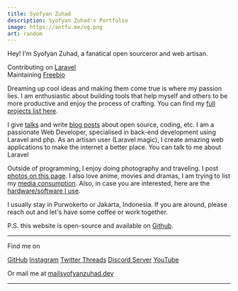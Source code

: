 ```yaml
---
title: Syofyan Zuhad
description: Syofyan Zuhad's Portfolio
image: https://antfu.me/og.png
art: random
---
```


Hey! I'm Syofyan Zuhad, a fanatical open sourceror and web artisan.

<!-- Working at {NuxtLabs}<br> -->
<!-- Creator of {Freebio}<br> -->
Contributing on <a href="//github.com/laravel" target="_blank">Laravel</a> <br>
Maintaining <a href="//freebio.syofyanzuhad.dev" target="_blank">Freebio</a>

Dreaming up cool ideas and making them come true is where my passion lies. I am enthusiastic about building tools that help myself and others to be more productive and enjoy the process of crafting. You can find my [full projects list here](/projects).

I give [talks](/talks) and write [blog posts](/posts) about open source, coding, etc.
I am a passionate Web Developer, specialised in back-end development using Laravel and php. As an artisan user (Laravel magic), I create amazing web applications to make the internet a better place.
You can talk to me about Laravel

Outside of programming, I enjoy doing photography and traveling. I post [photos on this page](/photos). I also love anime, movies and dramas, I am trying to list my [media consumption](/media). Also, in case you are interested, here are the [hardware/software I use](/use).

I usually stay in Purwokerto or Jakarta, Indonesia. If you are around, please reach out and let's have some coffee or work together.

P.S. this website is open-source and available on <a href="//github.com/syofyanzuhad/syofyanzuhad.dev" target="_blank">Github</a>.

<div flex-auto />

---

Find me on

<p flex="~ gap-2 wrap" class="mt--2!">
  <a href="https://github.com/syofyanzuhad" target="_blank"><span op75 i-simple-icons-github /> GitHub</a>
  <a href="https://www.instagram.com/syofyan_zuhad" target="_blank"><span op75 i-simple-icons-instagram /> Instagram</a>
  <a href="https://x.com/syofyan_zuhad" target="_blank"><span op75 i-ri-twitter-x-fill />Twitter </a>
  <a href="https://www.threads.net/@syofyan_zuhad" target="_blank"><span op75 i-ri-threads-line /> Threads</a>
  <a href="https://chat.syofyanzuhad.dev" target="_blank"><span op75 i-simple-icons-discord /> Discord Server</a>
  <a href="https://www.youtube.com/@syofyanzuhad" target="_blank"><span op75 i-simple-icons-youtube /> YouTube</a>
</p>

Or mail me at <a href="mailto:mail@syofyanzuhad.dev"><span font-mono>mail<span i-carbon-at/>syofyanzuhad.dev</span></a>

---

<!-- <SponsorButtons /> -->

